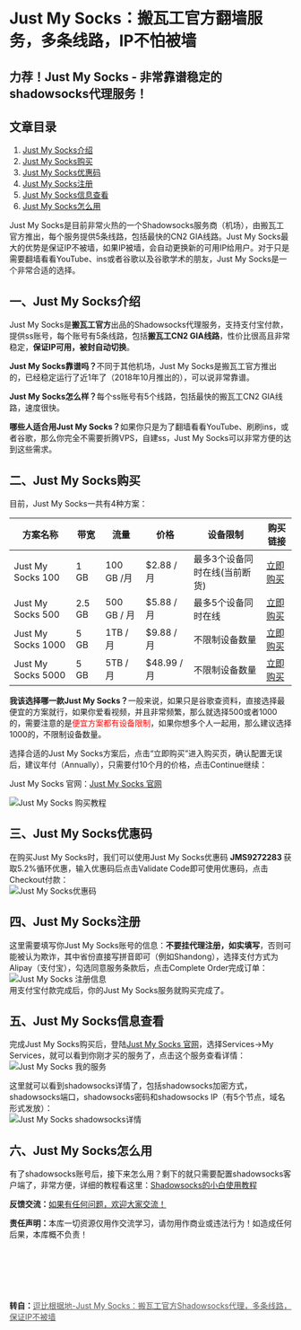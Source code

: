 <h1>Just My Socks：搬瓦工官方翻墙服务，多条线路，IP不怕被墙</h1>
<h2>力荐！Just My Socks - 非常靠谱稳定的shadowsocks代理服务！</h2>
<h2>文章目录</h2>
 <ol id="content-index-contents" ><li><a href="#Just%20My%20Socks%E4%BB%8B%E7%BB%8D" data-original-title="Just My Socks介绍"><span>Just My Socks介绍</span></a></li><li><a href="#Just%20My%20Socks%E8%B4%AD%E4%B9%B0" data-original-title="Just My Socks购买"><span>Just My Socks购买</span></a></li><li><a href="#Just%20My%20Socks%E4%BC%98%E6%83%A0%E7%A0%81" data-original-title="Just My Socks优惠码"><span>Just My Socks优惠码</span></a></li><li><a href="#Just%20My%20Socks%E6%B3%A8%E5%86%8C" data-original-title="Just My Socks注册"><span>Just My Socks注册</span></a></li><li><a href="#Just%20My%20Socks%E4%BF%A1%E6%81%AF%E6%9F%A5%E7%9C%8B" data-original-title="Just My Socks信息查看"><span>Just My Socks信息查看</span></a></li><li><a href="#Just%20My%20Socks%E6%80%8E%E4%B9%88%E7%94%A8" data-original-title="Just My Socks怎么用"><span>Just My Socks怎么用</span></a></li></ol>
 <p>Just My Socks是目前非常火热的一个Shadowsocks服务商（机场），由搬瓦工官方推出，每个服务提供5条线路，包括最快的CN2 GIA线路。Just My Socks最大的优势是保证IP不被墙，如果IP被墙，会自动更换新的可用IP给用户。对于只是需要翻墙看看YouTube、ins或者谷歌以及谷歌学术的朋友，Just My Socks是一个非常合适的选择。</p>
 <h2 id="Just My Socks介绍"><span id="Just_My_Socks">一、Just My Socks介绍</span></h2>
 <p>Just My Socks是<strong>搬瓦工官方</strong>出品的Shadowsocks代理服务，支持支付宝付款，提供ss账号，每个账号有5条线路，包括<strong>搬瓦工CN2 GIA线路</strong>，性价比很高且非常稳定，<strong>保证IP可用，被封自动切换</strong>。</p>
 <p><strong>Just My Socks靠谱吗？</strong>不同于其他机场，Just My Socks是搬瓦工官方推出的，已经稳定运行了近1年了（2018年10月推出的），可以说非常靠谱。</p>
 
 <p><strong>Just My Socks怎么样？</strong>每个ss账号有5个线路，包括最快的搬瓦工CN2 GIA线路，速度很快。</p>
 <p><strong>哪些人适合用Just My Socks？</strong>如果你只是为了翻墙看看YouTube、刷刷ins，或者谷歌，那么你完全不需要折腾VPS，自建ss，Just My Socks可以非常方便的达到这些需求。</p>
 <h2 id="Just My Socks购买"><span id="Just_My_Socks-2">二、Just My Socks购买</span></h2>
  <p>目前，Just My Socks一共有4种方案：</p>
 <table id="tablepress-1">
 <thead>
 <tr>
 <th>方案名称</th>
 <th>带宽</th>
 <th>流量</th>
 <th>价格</th>
 <th>设备限制</th>
 <th>购买链接</th>
 </tr>
 </thead>
 <tbody>
 <tr>
 <td>Just My Socks 100</td>
 <td>1 GB</td>
 <td>100 GB /月</td>
 <td>$2.88 / 月</td>
 <td>最多3个设备同时在线(当前断货)</td>
 <td><a rel="nofollow" href="https://lihi1.com/vbBxA" data-original-title="">立即购买</a></td>
 </tr>
 <tr>
 <td>Just My Socks 500</td>
 <td>2.5 GB</td>
 <td>500 GB / 月</td>
 <td>$5.88 / 月</td>
 <td>最多5个设备同时在线</td>
 <td><a rel="nofollow" href="https://lihi1.com/cEsnp" data-original-title="">立即购买</a></td>
 </tr>
 <tr>
 <td>Just My Socks 1000</td>
 <td>5 GB</td>
 <td>1TB / 月</td>
 <td>$9.88 / 月</td>
 <td>不限制设备数量</td>
 <td><a rel="nofollow" href="https://lihi1.com/l28hA" data-original-title="">立即购买</a></td>
 </tr>
 <tr>
 <td>Just My Socks 5000</td>
 <td>5 GB</td>
 <td>5TB / 月</td>
 <td>$48.99 / 月</td>
 <td>不限制设备数量</td>
 <td><a rel="nofollow" href="https://lihi1.com/Tov44" data-original-title="">立即购买</a></td>
 </tr>
 </tbody>
 </table>
 <p><strong>我该选择哪一款Just My Socks？</strong>一般来说，如果只是谷歌查资料，直接选择最便宜的方案就行，如果你爱看视频，并且非常频繁，那么就选择500或者1000的，需要注意的是<span style="color: #ff0000;">便宜方案都有设备限制</span>，如果你想多个人一起用，那么建议选择1000的，不限制设备数量。</p>
 
 <p>选择合适的Just My Socks方案后，点击“立即购买”进入购买页，确认配置无误后，建议年付（Annually），只需要付10个月的价格，点击Continue继续：<br>
 <p>Just My Socks 官网：<a rel="nofollow" href="https://lihi1.com/l0QrZ">Just My Socks 官网</a></p>
 <img style="max-width:100%" src="images/jms-1.png" alt="Just My Socks 购买教程"></p>
 <h2 id="Just My Socks优惠码"><span id="Just_My_Socks-3">三、Just My Socks优惠码</span></h2>
 <p>在购买Just My Socks时，我们可以使用Just My Socks优惠码 <strong>JMS9272283&nbsp;</strong>获取5.2%循环优惠，输入优惠码后点击Validate Code即可使用优惠码，点击Checkout付款：<br>
 <img style="max-width:100%" src="images/jms-2.png" alt="Just My Socks优惠码"></p>
 <h2 id="Just My Socks注册"><span id="Just_My_Socks-4">四、Just My Socks注册</span></h2>
 <p>这里需要填写你Just My Socks账号的信息：<strong>不要挂代理注册，如实填写</strong>，否则可能被认为欺诈，其中省份直接写拼音即可（例如Shandong），选择支付方式为Alipay（支付宝），勾选同意服务条款后，点击Complete Order完成订单：<br>
 <img style="max-width:100%" src="images/jms-3.png" alt="Just My Socks 注册信息"><br>
 用支付宝付款完成后，你的Just My Socks服务就购买完成了。</p>
 <h2 id="Just My Socks信息查看"><span id="Just_My_Socks-5">五、Just My Socks信息查看</span></h2>
 <p>完成Just My Socks购买后，登陆<a rel="nofollow" href="https://lihi1.com/l0QrZ">Just My Socks 官网</a>，选择Services-&gt;My Services，就可以看到你刚才买的服务了，点击这个服务查看详情：<br>
 <img style="max-width:100%" src="images/jms-4.png" alt="Just My Socks 我的服务"></p>
 <p>这里就可以看到shadowsocks详情了，包括shadowsocks加密方式，shadowsocks端口，shadowsocks密码和shadowsocks IP（有5个节点，域名形式发放）：<br>
 <img style="max-width:100%" src="images/jms-5.png" alt="Just My Socks shadowsocks详情"></p>
 <h2 id="Just My Socks怎么用"><span id="Just_My_Socks-6">六、Just My Socks怎么用</span></h2>
 <p>有了shadowsocks账号后，接下来怎么用？剩下的就只需要配置shadowsocks客户端了，非常方便，详细的教程看这里：<a rel="nofollow" href="https://doubi.us/jeptq9ir-2.html" data-original-title="Shadowsocks的小白使用教程">Shadowsocks的小白使用教程</a></p>
 
<p><strong>反馈交流：</strong><a href="https://github.com/bannedbook/fanqiang/issues">如果有任何问题，欢迎大家交流！</a></p>
<p><strong>责任声明：</strong>本库一切资源仅用作交流学习，请勿用作商业或违法行为！如造成任何后果，本库概不负责！</p>
<p>&nbsp;</p>
<p>&nbsp;</p>
<p>&nbsp;</p>
<p><strong>转自：</strong><a class="link-gray" href="https://doubibackup.com/bandwagonhost-just-my-socks.html" style="color:#555">逗比根据地-Just My Socks：搬瓦工官方Shadowsocks代理，多条线路，保证IP不被墙</a></p>
